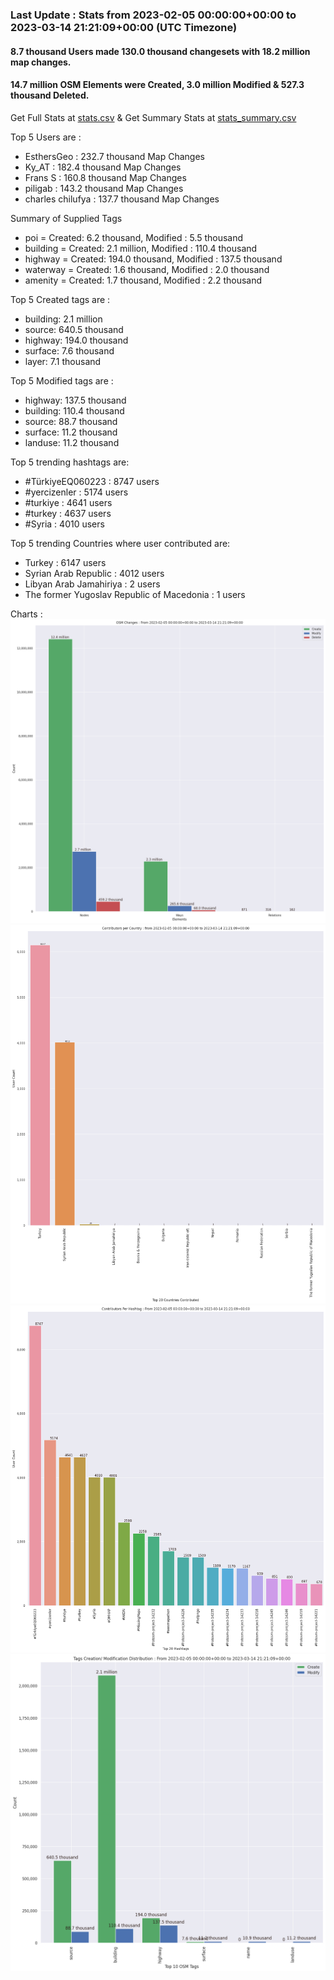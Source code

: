 ### Last Update : Stats from 2023-02-05 00:00:00+00:00 to 2023-03-14 21:21:09+00:00 (UTC Timezone)

#### 8.7 thousand Users made 130.0 thousand changesets with 18.2 million map changes.
#### 14.7 million OSM Elements were Created, 3.0 million Modified & 527.3 thousand Deleted.
Get Full Stats at [stats.csv](/stats/turkeyeq/Daily/stats.csv)
 & Get Summary Stats at [stats_summary.csv](/stats/turkeyeq/Daily/stats_summary.csv)

Top 5 Users are : 
- EsthersGeo : 232.7 thousand Map Changes
- Ky_AT : 182.4 thousand Map Changes
- Frans S : 160.8 thousand Map Changes
- piligab : 143.2 thousand Map Changes
- charles chilufya : 137.7 thousand Map Changes

Summary of Supplied Tags
- poi = Created: 6.2 thousand, Modified : 5.5 thousand
- building = Created: 2.1 million, Modified : 110.4 thousand
- highway = Created: 194.0 thousand, Modified : 137.5 thousand
- waterway = Created: 1.6 thousand, Modified : 2.0 thousand
- amenity = Created: 1.7 thousand, Modified : 2.2 thousand


Top 5 Created tags are :
- building: 2.1 million
- source: 640.5 thousand
- highway: 194.0 thousand
- surface: 7.6 thousand
- layer: 7.1 thousand


Top 5 Modified tags are :
- highway: 137.5 thousand
- building: 110.4 thousand
- source: 88.7 thousand
- surface: 11.2 thousand
- landuse: 11.2 thousand


Top 5 trending hashtags are:
- #TürkiyeEQ060223 : 8747 users
- #yercizenler : 5174 users
- #turkiye : 4641 users
- #turkey : 4637 users
- #Syria : 4010 users


Top 5 trending Countries where user contributed are:
- Turkey : 6147 users
- Syrian Arab Republic : 4012 users
- Libyan Arab Jamahiriya : 2 users
- The former Yugoslav Republic of Macedonia : 1 users


 Charts : 
![Alt text](./stats_osm_changes.png) 
![Alt text](./stats_users_per_country.png) 
![Alt text](./stats_users_per_hashtag.png) 
![Alt text](./stats_tags.png) 
